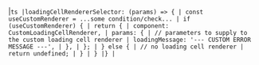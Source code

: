 |`ts |loadingCellRendererSelector: (params) => { | const useCustomRenderer = ...some condition/check... | if (useCustomRenderer) { | return { | component: CustomLoadingCellRenderer, | params: { | // parameters to supply to the custom loading cell renderer | loadingMessage: '--- CUSTOM ERROR MESSAGE ---', | }, | }; | } else { | // no loading cell renderer | return undefined; | } | } |} |`
